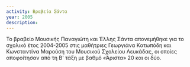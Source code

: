 ```yaml
---
activity: Βραβεία Σάντα
year: 2005
description: 
---
```

Το βραβείο Μουσικής Παναγιώτη και Έλλης Σάντα απονεμήθηκε για το σχολικό έτος 2004-2005 στις μαθήτριες Γεωργιάνα Κατωπόδη και Κωνσταντίνα Μαρούση του Μουσικού Σχολείου Λευκάδας, οι οποίες αποφοίτησαν από τη Β' τάξη με βαθμό «Άριστα» 20 και οι δύο.

